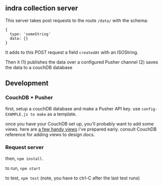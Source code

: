 ## indra collection server

This server takes post requests to the route `/data/` with the schema:

```
{
  type: 'someString'
  data: {}
}
```

It adds to this POST request a field `createdAt` with an ISOString.

Then it (1) publishes the data over a configured Pusher channel (2) saves the data to a couchDB database

## Development

### CouchDB + Pusher
first, setup a couchDB database and make a Pusher API key. use `config-EXAMPLE.js to make` as a template.

once you have your CouchDB set up, you'll probably want to add some views. here are [a few handy views](https://gist.github.com/elsehow/5d2a7e8c53042ba26058) i've prepared early. consult CouchDB reference for adding views to design docs.

### Request server
then, `npm install`.

to run, `npm start`

to test, `npm test` (note, you have to ctrl-C after the last test runs)

